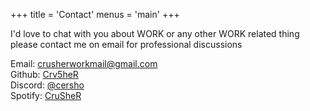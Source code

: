 +++
title = 'Contact'
menus = 'main'
+++


I'd love to chat with you about WORK or any other WORK related thing
please contact me on email for professional discussions

Email: [crusherworkmail@gmail.com](mailto:crusherworkmail@gmail.com)\
Github: [Crv5heR](https://github.com/Crv5heR)\
Discord: [@cersho](https://discordapp.com/users/477117933366018079)\
Spotify: [CruSheR](https://open.spotify.com/user/314fbfrkmu6ncoqjqftbjqenmxtu)
